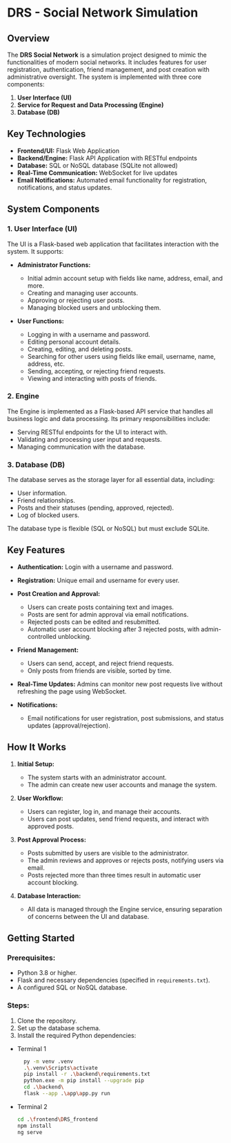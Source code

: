 # DRS - Social Network Simulation

## Overview
The **DRS Social Network** is a simulation project designed to mimic the functionalities of modern social networks. It includes features for user registration, authentication, friend management, and post creation with administrative oversight. The system is implemented with three core components: 

1. **User Interface (UI)**  
2. **Service for Request and Data Processing (Engine)**  
3. **Database (DB)**  

## Key Technologies
- **Frontend/UI:** Flask Web Application
- **Backend/Engine:** Flask API Application with RESTful endpoints
- **Database:** SQL or NoSQL database (SQLite not allowed)
- **Real-Time Communication:** WebSocket for live updates
- **Email Notifications:** Automated email functionality for registration, notifications, and status updates.

## System Components
### 1. **User Interface (UI)**
The UI is a Flask-based web application that facilitates interaction with the system. It supports:
- **Administrator Functions:**
  - Initial admin account setup with fields like name, address, email, and more.
  - Creating and managing user accounts.
  - Approving or rejecting user posts.
  - Managing blocked users and unblocking them.

- **User Functions:**
  - Logging in with a username and password.
  - Editing personal account details.
  - Creating, editing, and deleting posts.
  - Searching for other users using fields like email, username, name, address, etc.
  - Sending, accepting, or rejecting friend requests.
  - Viewing and interacting with posts of friends.

### 2. **Engine**
The Engine is implemented as a Flask-based API service that handles all business logic and data processing. Its primary responsibilities include:
- Serving RESTful endpoints for the UI to interact with.
- Validating and processing user input and requests.
- Managing communication with the database.

### 3. **Database (DB)**
The database serves as the storage layer for all essential data, including:
- User information.
- Friend relationships.
- Posts and their statuses (pending, approved, rejected).
- Log of blocked users.

The database type is flexible (SQL or NoSQL) but must exclude SQLite.

## Key Features
- **Authentication:** Login with a username and password.
- **Registration:** Unique email and username for every user.
- **Post Creation and Approval:**  
  - Users can create posts containing text and images.  
  - Posts are sent for admin approval via email notifications.
  - Rejected posts can be edited and resubmitted.
  - Automatic user account blocking after 3 rejected posts, with admin-controlled unblocking.
  
- **Friend Management:**  
  - Users can send, accept, and reject friend requests.
  - Only posts from friends are visible, sorted by time.

- **Real-Time Updates:** Admins can monitor new post requests live without refreshing the page using WebSocket.

- **Notifications:**  
  - Email notifications for user registration, post submissions, and status updates (approval/rejection).

## How It Works
1. **Initial Setup:**
   - The system starts with an administrator account.
   - The admin can create new user accounts and manage the system.

2. **User Workflow:**
   - Users can register, log in, and manage their accounts.
   - Users can post updates, send friend requests, and interact with approved posts.

3. **Post Approval Process:**
   - Posts submitted by users are visible to the administrator.
   - The admin reviews and approves or rejects posts, notifying users via email.
   - Posts rejected more than three times result in automatic user account blocking.

4. **Database Interaction:**
   - All data is managed through the Engine service, ensuring separation of concerns between the UI and database.

## Getting Started
### Prerequisites:
- Python 3.8 or higher.
- Flask and necessary dependencies (specified in `requirements.txt`).
- A configured SQL or NoSQL database.

### Steps:
1. Clone the repository.
2. Set up the database schema.
3. Install the required Python dependencies:  

* Terminal 1
  ```bash
    py -m venv .venv
    .\.venv\Scripts\activate
    pip install -r .\backend\requirements.txt
    python.exe -m pip install --upgrade pip   
    cd .\backend\
    flask --app .\app\app.py run

* Terminal 2 
   ```bash
   cd .\frontend\DRS_frontend
  npm install
  ng serve


